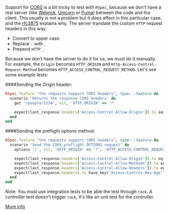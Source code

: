 Support for [CORS](http://en.wikipedia.org/wiki/Cross-origin_resource_sharing) is a bit tricky to test with `RSpec`, because we don't have a real server (like [Webrick](https://github.com/nahi/webrick), [Unicorn](http://unicorn.bogomips.org/) or [Puma](https://github.com/puma/puma)) between the code and the client. This usually is not a problem but it does affect in this particular case, and the [rfc3875](https://tools.ietf.org/html/rfc3875#section-4.1.18) explains why. The server translate the custom `HTTP` request headers in this way:

* Convert to upper case.
* Replace `-` with `_`
* Prepend `HTTP_`.

Because we don't have the server to do it for us, we must do it manually. For example, the `Origin` becomes `HTTP_ORIGIN` and `Http-Access-Control-Request-Method` becomes `HTTP_ACCESS_CONTROL_REQUEST_METHOD`. Let's see some example tests:

####Sending the Origin header:

```ruby
RSpec.feature "the requests support CORS headers", type: :feature do
  scenario 'Returns the response CORS headers' do
    get '/people/1234', nil, 'HTTP_ORIGIN' => '*'

    expect(last_response.headers['Access-Control-Allow-Origin']).to eq('*')
  end
end
```
####Sending the preflight options method:
```ruby
RSpec.feature "the requests support CORS headers", type: :feature do
  scenario 'Send the CORS preflight OPTIONS request' do
    options '/', nil, 'HTTP_ORIGIN' => '*', 'HTTP_ACCESS_CONTROL_REQUEST_METHOD' => 'GET', 'HTTP_ACCESS_CONTROL_REQUEST_HEADERS' => 'test'

    expect(last_response.headers['Access-Control-Allow-Origin']).to eq('*')
    expect(last_response.headers['Access-Control-Allow-Methods']).to eq('GET, POST, PATCH, OPTIONS')
    expect(last_response.headers['Access-Control-Allow-Headers']).to eq('test')
    expect(last_response.headers).to have_key('Access-Control-Max-Age')
  end
end
```
Note: You must use integration tests to be able the test through `rack`. A controller test doesn't trigger `rack`, it's like an unit test for the controller.

[More info](http://jbilbo.com/blog/2015/05/19/testing-cors-with-rspec/)

